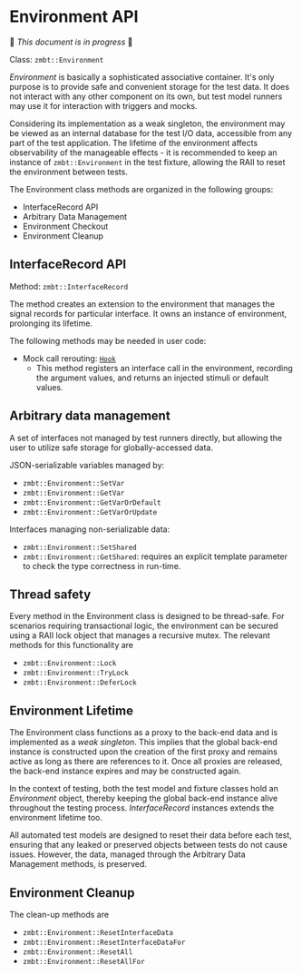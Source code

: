 <!-- (c) Copyright 2024 Zenseact AB -->
<!-- SPDX-License-Identifier: Apache-2.0 -->

Environment API
===============


:construction: *This document is in progress* :construction:

Class: `zmbt::Environment`

*Environment* is basically a sophisticated associative container. It's only purpose is to provide safe and convenient storage for the test data. It does not interact with any other component on its own, but test model runners may use it for interaction with triggers and mocks.

Considering its implementation as a weak singleton, the environment may be viewed as an internal database for the test I/O data, accessible from any part of the test application. The lifetime of the environment affects observability of the manageable effects - it is recommended to keep an instance of `zmbt::Environment` in the test fixture, allowing the RAII to reset the environment between tests.

The Environment class methods are organized in the following groups:

- InterfaceRecord API
- Arbitrary Data Management
- Environment Checkout
- Environment Cleanup


## InterfaceRecord API

Method: `zmbt::InterfaceRecord`

The method creates an extension to the environment that manages the signal records for particular interface. It owns an instance of environment, prolonging its lifetime.

The following methods may be needed in user code:

- Mock call rerouting: [`Hook`](/CxxRef/classzmbt_1_1Environment_1_1TypedInterfaceHandle/#function-hook-12)
    - This method registers an interface call in the environment, recording the argument values, and returns an injected stimuli or default values. 
    <!-- See [examples](#signal-mapping-model-overview-mocks). -->

<!-- - Stimuli setters:
[`InjectArgs`](/CxxRef/classzmbt_1_1Environment_1_1InterfaceHandle/#function-injectargs),
[`InjectReturn`](http://localhost:8001/CxxRef/classzmbt_1_1Environment_1_1InterfaceHandle/#function-injectreturn)
    - Set generating function for corresponding subsignal at specified JSON pointer. See also
    [Signal Mapping: Generating functions](/user-guide/signal-mapping/#generating-functions.png). -->
<!-- 
- Stimuli getter:
[`YieldInjection`]
    - Get corresponding values at JSON pointer and nofcall. Negative nofcall parameters used for reverse indexation. -->


## Arbitrary data management

A set of interfaces not managed by test runners directly, but allowing the user to utilize safe storage for globally-accessed data.

JSON-serializable variables managed by:
- `zmbt::Environment::SetVar`
- `zmbt::Environment::GetVar`
- `zmbt::Environment::GetVarOrDefault`
- `zmbt::Environment::GetVarOrUpdate`

Interfaces managing non-serializable data:
- `zmbt::Environment::SetShared`
- `zmbt::Environment::GetShared`: requires an explicit template parameter to check the type correctness in run-time.


## Thread safety
Every method in the Environment class is designed to be thread-safe. For scenarios requiring transactional logic, the environment can be secured using a RAII lock object that manages a recursive mutex. The relevant methods for this functionality are
 - `zmbt::Environment::Lock`
 - `zmbt::Environment::TryLock`
 - `zmbt::Environment::DeferLock`


## Environment Lifetime

The Environment class functions as a proxy to the back-end data and is implemented as a *weak singleton*. This implies that the global back-end instance is constructed upon the creation of the first proxy and remains active as long as there are references to it. Once all proxies are released, the back-end instance expires and may be constructed again.

In the context of testing, both the test model and fixture classes hold an *Environment* object, thereby keeping the global back-end instance alive throughout the testing process. *InterfaceRecord* instances extends the environment lifetime too.

All automated test models are designed to reset their data before each test, ensuring that any leaked or preserved objects between tests do not cause issues. However, the data, managed through the Arbitrary Data Management methods, is preserved.


## Environment Cleanup

The clean-up methods are
 - `zmbt::Environment::ResetInterfaceData`
 - `zmbt::Environment::ResetInterfaceDataFor`
 - `zmbt::Environment::ResetAll`
 - `zmbt::Environment::ResetAllFor`
